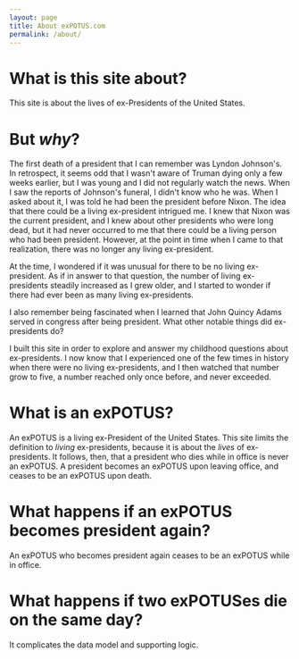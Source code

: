 ```yaml
---
layout: page
title: About exPOTUS.com
permalink: /about/
---
```

# What is this site about?
This site is about the lives of ex-Presidents of the United States.

# But *why*?
The first death of a president that I can remember was Lyndon Johnson's. In retrospect,
it seems odd that I wasn't aware of Truman dying only a few weeks earlier, but I was young and
I did not regularly watch the news. When I saw the reports of Johnson's funeral, I didn't
know who he was. When I asked about it, I was told he had been the president before Nixon.
The idea that there could be a living ex-president intrigued me. I knew that Nixon was the current
president, and I knew about other presidents who were long dead, but it had never occurred to me that
there could be a living person who had been president. However, at the point in time when I came to that realization, there was no longer any living ex-president.

At the time, I wondered if it was unusual for there to be no living ex-president. As if in
answer to that question, the number of living ex-presidents steadily increased as I grew older, and
I started to wonder if there had ever been as many living ex-presidents.

I also remember being fascinated when I learned that John Quincy Adams served in congress
after being president. What other notable things did ex-presidents do?

I built this site in order to explore and answer my childhood questions about ex-presidents.
I now know that I experienced one of the few times in history when there were no living ex-presidents,
and I then watched that number grow to five, a number reached only once before, and never exceeded.

# What is an exPOTUS?
An exPOTUS is a living ex-President of the United States. This site limits the definition
to *living* ex-presidents, because it is about the *lives* of ex-presidents. It follows,
then, that a president who dies while in office is never an exPOTUS. A president becomes
an exPOTUS upon leaving office, and ceases to be an exPOTUS upon death.

# What happens if an exPOTUS becomes president again?
An exPOTUS who becomes president again ceases to be an exPOTUS while in office.

# What happens if two exPOTUSes die on the same day?
It complicates the data model and supporting logic.
